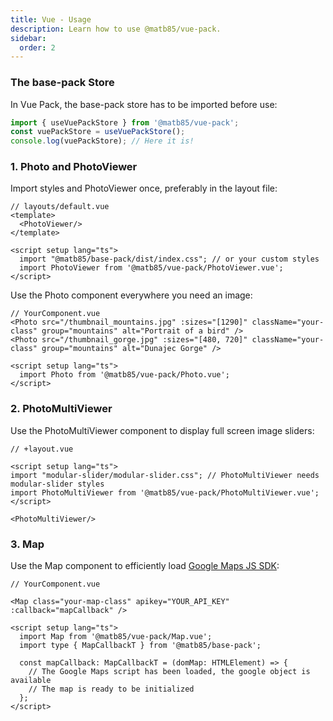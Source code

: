 ```yaml
---
title: Vue - Usage
description: Learn how to use @matb85/vue-pack.
sidebar:
  order: 2
---
```


### The base-pack Store

In Vue Pack, the base-pack store has to be imported before use:

```ts
import { useVuePackStore } from '@matb85/vue-pack';
const vuePackStore = useVuePackStore();
console.log(vuePackStore); // Here it is!
```

### 1. Photo and PhotoViewer

Import styles and PhotoViewer once, preferably in the layout file:

```vue
// layouts/default.vue
<template>
  <PhotoViewer/>
</template>

<script setup lang="ts">
  import "@matb85/base-pack/dist/index.css"; // or your custom styles
  import PhotoViewer from '@matb85/vue-pack/PhotoViewer.vue';
</script>
```

Use the Photo component everywhere you need an image:

```vue
// YourComponent.vue
<Photo src="/thumbnail_mountains.jpg" :sizes="[1290]" className="your-class" group="mountains" alt="Portrait of a bird" />
<Photo src="/thumbnail_gorge.jpg" :sizes="[480, 720]" className="your-class" group="mountains" alt="Dunajec Gorge" />

<script setup lang="ts">
  import Photo from '@matb85/vue-pack/Photo.vue';
</script>
```

### 2. PhotoMultiViewer 

Use the PhotoMultiViewer component to display full screen image sliders:

```svelte
// +layout.vue

<script setup lang="ts">
import "modular-slider/modular-slider.css"; // PhotoMultiViewer needs modular-slider styles
import PhotoMultiViewer from '@matb85/vue-pack/PhotoMultiViewer.vue';
</script>
  
<PhotoMultiViewer/>
```

### 3. Map

Use the Map component to efficiently load [Google Maps JS SDK](https://developers.google.com/maps/documentation/javascript):

```vue
// YourComponent.vue
  
<Map class="your-map-class" apikey="YOUR_API_KEY" :callback="mapCallback" />

<script setup lang="ts">
  import Map from '@matb85/vue-pack/Map.vue';
  import type { MapCallbackT } from '@matb85/base-pack';

  const mapCallback: MapCallbackT = (domMap: HTMLElement) => {
    // The Google Maps script has been loaded, the google object is available
    // The map is ready to be initialized
  };
</script>
```